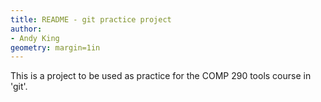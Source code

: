 ```yaml
---
title: README - git practice project
author:
- Andy King
geometry: margin=1in
---
```


This is a project to be used as practice for the COMP 290 tools course in 'git'.
